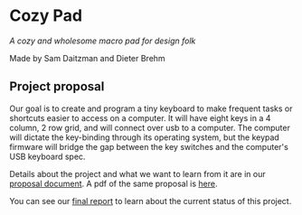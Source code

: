 # Cozy Pad
*A cozy and wholesome macro pad for design folk*

Made by Sam Daitzman and Dieter Brehm

## Project proposal
Our goal is to create and program a tiny keyboard to make frequent tasks or
shortcuts easier to access on a computer. It will have eight keys in a 4 column,
2 row grid, and will connect over usb to a computer. The computer will dictate
the key-binding through its operating system, but the keypad firmware will
bridge the gap between the key switches and the computer's USB keyboard spec.

Details about the project and what we want to learn from it are in our [proposal
document](reports/proposal.md). A pdf of the same proposal is [here](reports/proposal.pdf).

You can see our [final report](reports/final_report.md) to learn about the current status of this project.
